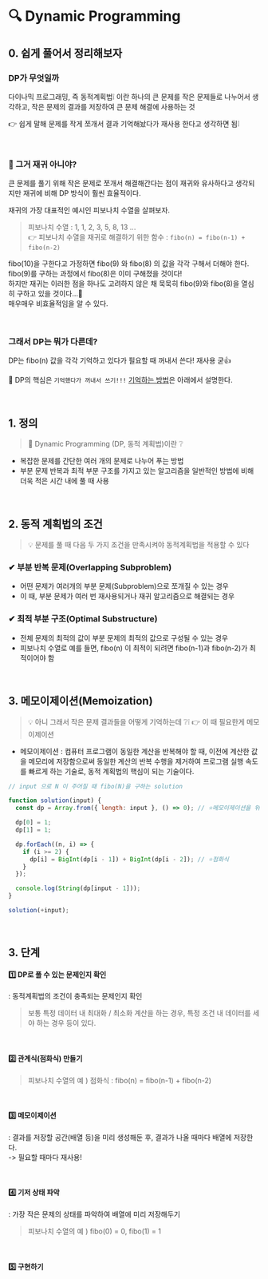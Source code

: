 # 🔍 Dynamic Programming

## 0. 쉽게 풀어서 정리해보자

### DP가 무엇일까

다이나믹 프로그래밍, 즉 동적계획법❕ 이란 하나의 큰 문제를 작은 문제들로 나누어서 생각하고, 작은 문제의 결과를 저장하여 큰 문제 해결에 사용하는 것 <br>

👉 쉽게 말해 문제를 작게 쪼개서 결과 기억해놨다가 재사용 한다고 생각하면 됨❕

<br>

### 🤔 그거 재귀 아니야?

큰 문제를 풀기 위해 작은 문제로 쪼개서 해결해간다는 점이 재귀와 유사하다고 생각되지만 재귀에 비해 DP 방식이 훨씬 효율적이다. <br>

재귀의 가장 대표적인 예시인 피보나치 수열을 살펴보자.

> 피보나치 수열 : 1, 1, 2, 3, 5, 8, 13 ... <br>
> 👉 피보나치 수열을 재귀로 해결하기 위한 함수 : `fibo(n) = fibo(n-1) + fibo(n-2)`

fibo(10)을 구한다고 가정하면 fibo(9) 와 fibo(8) 의 값을 각각 구해서 더해야 한다. <br>
fibo(9)를 구하는 과정에서 fibo(8)은 이미 구해졌을 것이다!<br>
하지만 재귀는 이러한 점을 하나도 고려하지 않은 채 묵묵히 fibo(9)와 fibo(8)을 열심히 구하고 있을 것이다...🥱
<br>
매우매우 비효율적임을 알 수 있다.

<br>

### 그래서 DP는 뭐가 다른데?

DP는 fibo(n) 값을 각각 기억하고 있다가 필요할 때 꺼내서 쓴다! 재사용 굳👍
<br>

👀 DP의 핵심은 `기억했다가 꺼내서 쓰기!!!` [기억하는 방법](https://github.com/jihyun517/TIL/blob/main/Algorithm/Dynamic_Programming.md#3-%EB%A9%94%EB%AA%A8%EC%9D%B4%EC%A0%9C%EC%9D%B4%EC%85%98memoization)은 아래에서 설명한다.

<br>

## 1. 정의

> 📝 Dynamic Programming (DP, 동적 계획법)이란 ❔

- 복잡한 문제를 간단한 여러 개의 문제로 나누어 푸는 방법
- 부분 문제 반복과 최적 부분 구조를 가지고 있는 알고리즘을 일반적인 방법에 비해 더욱 적은 시간 내에 풀 때 사용

<br>

## 2. 동적 계획법의 조건

> 💡 문제를 풀 때 다음 두 가지 조건을 만족시켜야 동적계획법을 적용할 수 있다

### ✔ 부분 반복 문제(Overlapping Subproblem)

- 어떤 문제가 여러개의 부분 문제(Subproblem)으로 쪼개질 수 있는 경우
- 이 때, 부분 문제가 여러 번 재사용되거나 재귀 알고리즘으로 해결되는 경우

### ✔ 최적 부분 구조(Optimal Substructure)

- 전체 문제의 최적의 값이 부분 문제의 최적의 값으로 구성될 수 있는 경우
- 피보나치 수열로 예를 들면, fibo(n) 이 최적이 되려면 fibo(n-1)과 fibo(n-2)가 최적이어야 함

 <br>

## 3. 메모이제이션(Memoization)

> 💡 아니 그래서 작은 문제 결과들을 어떻게 기억하는데 ❔❕ 👉 이 때 필요한게 메모이제이션

- 메모이제이션 : 컴퓨터 프로그램이 동일한 계산을 반복해야 할 때, 이전에 계산한 값을 메모리에 저장함으로써 동일한 계산의 반복 수행을 제거하여 프로그램 실행 속도를 빠르게 하는 기술로, 동적 계획법의 핵심이 되는 기술이다.

```js
// input 으로 N 이 주어질 때 fibo(N)을 구하는 solution

function solution(input) {
  const dp = Array.from({ length: input }, () => 0); // ⭐메모이제이션을 위한 배열 생성

  dp[0] = 1;
  dp[1] = 1;

  dp.forEach((n, i) => {
    if (i >= 2) {
      dp[i] = BigInt(dp[i - 1]) + BigInt(dp[i - 2]); // ⭐점화식
    }
  });

  console.log(String(dp[input - 1]));
}

solution(+input);
```

<br>

## 3. 단계

#### 1️⃣ DP로 풀 수 있는 문제인지 확인 <br>

: 동적계획법의 조건이 충족되는 문제인지 확인

> 보통 특정 데이터 내 최대화 / 최소화 계산을 하는 경우, 특정 조건 내 데이터를 세야 하는 경우 등이 있다.

<br>

#### 2️⃣ 관계식(점화식) 만들기 <br>

> 피보나치 수열의 예 ) 점화식 : fibo(n) = fibo(n-1) + fibo(n-2)

<br>

#### 3️⃣ 메모이제이션 <br>

: 결과를 저장할 공간(배열 등)을 미리 생성해둔 후, 결과가 나올 때마다 배열에 저장한다. <br>
-> 필요할 때마다 재사용!

<br>

#### 4️⃣ 기저 상태 파악<br>

: 가장 작은 문제의 상태를 파악하여 배열에 미리 저장해두기

> 피보나치 수열의 예 ) fibo(0) = 0, fibo(1) = 1

<br>

#### 5️⃣ 구현하기
